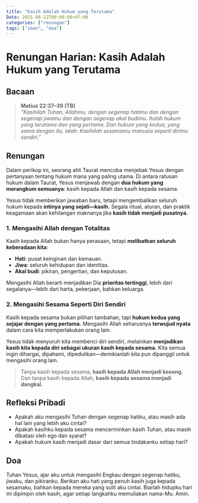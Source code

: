 ```yaml
---
title: "Kasih Adalah Hukum yang Terutama"
Date: 2025-08-22T00:00:00+07:00
categories: ["renungan"]
tags: ["iman", "doa"]
---
```


# Renungan Harian: Kasih Adalah Hukum yang Terutama

## Bacaan

> **Matius 22:37–39 (TB)**  
> _"Kasihilah Tuhan, Allahmu, dengan segenap hatimu dan dengan segenap jiwamu dan dengan segenap akal budimu. Itulah hukum yang terutama dan yang pertama. Dan hukum yang kedua, yang sama dengan itu, ialah: Kasihilah sesamamu manusia seperti dirimu sendiri."_

## Renungan

Dalam perikop ini, seorang ahli Taurat mencoba menjebak Yesus dengan pertanyaan tentang hukum mana yang paling utama. Di antara ratusan hukum dalam Taurat, Yesus menjawab dengan **dua hukum yang merangkum semuanya**: kasih kepada Allah dan kasih kepada sesama.

Yesus tidak memberikan jawaban baru, tetapi mengembalikan seluruh hukum kepada **intinya yang sejati—kasih.** Segala ritual, aturan, dan praktik keagamaan akan kehilangan maknanya jika **kasih tidak menjadi pusatnya.**

### 1. Mengasihi Allah dengan Totalitas

Kasih kepada Allah bukan hanya perasaan, tetapi **melibatkan seluruh keberadaan kita**:

- **Hati**: pusat keinginan dan kemauan.
- **Jiwa**: seluruh kehidupan dan identitas.
- **Akal budi**: pikiran, pengertian, dan keputusan.

Mengasihi Allah berarti menjadikan Dia **prioritas tertinggi**, lebih dari segalanya—lebih dari harta, pekerjaan, bahkan keluarga.

### 2. Mengasihi Sesama Seperti Diri Sendiri

Kasih kepada sesama bukan pilihan tambahan, tapi **hukum kedua yang sejajar dengan yang pertama.** Mengasihi Allah seharusnya **terwujud nyata** dalam cara kita memperlakukan orang lain.

Yesus tidak menyuruh kita membenci diri sendiri, melainkan **menjadikan kasih kita kepada diri sebagai ukuran kasih kepada sesama.** Kita semua ingin dihargai, dipahami, dipedulikan—demikianlah kita pun dipanggil untuk mengasihi orang lain.

> Tanpa kasih kepada sesama, **kasih kepada Allah menjadi kosong.** Dan tanpa kasih kepada Allah, **kasih kepada sesama menjadi dangkal.**

## Refleksi Pribadi

- Apakah aku mengasihi Tuhan dengan segenap hatiku, atau masih ada hal lain yang lebih aku cintai?
- Apakah kasihku kepada sesama mencerminkan kasih Tuhan, atau masih dibatasi oleh ego dan syarat?
- Apakah hukum kasih menjadi dasar dari semua tindakanku setiap hari?

## Doa

Tuhan Yesus, ajar aku untuk mengasihi Engkau dengan segenap hatiku, jiwaku, dan pikiranku. Berikan aku hati yang penuh kasih juga kepada sesamaku, bahkan kepada mereka yang sulit aku cintai. Biarlah hidupku hari ini dipimpin oleh kasih, agar setiap langkahku memuliakan nama-Mu. Amin.
